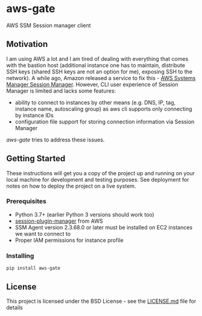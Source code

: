 # aws-gate

AWS SSM Session manager client

## Motivation

I am using AWS a lot and I am tired of dealing with everything that comes with the bastion host (additional instance one has to maintain, distribute SSH keys (shared SSH keys are not an option for me), exposing SSH to the network). A while ago, Amazon released a service to fix this - [AWS Systems Manager Session Manager](https://docs.aws.amazon.com/systems-manager/latest/userguide/session-manager.html). However, CLI user experience of Session Manager is limited and lacks some features:

* ability to connect to instances by other means (e.g. DNS, IP, tag, instance name, autoscaling group) as aws cli supports only connecting by instance IDs
* configuration file support for storing connection information via Session Manager

*aws-gate* tries to address these issues.

## Getting Started

These instructions will get you a copy of the project up and running on your local machine for development and testing purposes. See deployment for notes on how to deploy the project on a live system.

### Prerequisites

* Python 3.7+ (earlier Python 3 versions should work too)
* [session-plugin-manager](https://docs.aws.amazon.com/systems-manager/latest/userguide/session-manager-working-with-install-plugin.html) from AWS
* SSM Agent version 2.3.68.0 or later must be installed on EC2 instances we want to connect to
* Proper IAM permissions for instance profile

### Installing

```
pip install aws-gate
```

## License

This project is licensed under the BSD License - see the [LICENSE.md](LICENSE.md) file for details